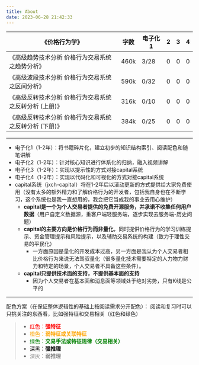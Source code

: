 ```yaml
---
title: About
date: 2023-06-28 21:42:33
---
```



|《价格行为学》|字数|电子化1|2|3|4|
|-|-|-|-|-|-|
|《高级趋势技术分析 价格行为交易系统之趋势分析》|460k|3/28|0|0|0|
|《高级波段技术分析 价格行为交易系统之区间分析》|590k|0/32|0|0|0|
|《高级反转技术分析 价格行为交易系统之反转分析 (上册)》|316k|0/10|0|0|0|
|《高级反转技术分析 价格行为交易系统之反转分析 (下册)》|384k|0/25|0|0|0|

---

* 电子化1（1-2年）：将书籍碎片化，建立初步的知识结构索引、阅读配色和随笔讲解
* 电子化2（1-2年）：针对核心知识进行体系化的归纳，融入视频讲解
* 电子化3（1-2年）：实现以提示性的方式对接capital系统
* 电子化4（1-2年）：实现以代码化和可视化的方式对接capital系统
* capital系统（jxch-capital）将在1-2年后以滚动更新的方式提供给大家免费使用（没有太多的额外精力和了解价格行为的开发者，包括我自身也在不断学习，这个系统也是我一直想用的，我会把它当成我的事业去用心维护）
    * **capital是一个为个人交易者提供的免费开源服务，并承诺不收集任何用户数据**（用户自定义数据源，重客户端轻服务端，逐步实现去服务端-历史问题）
    * **capital的主要方向是价格行为而非量化**，同时提供价格行为的学习训练提示、资金管理提示和风险提示，以及辅助交易系统的构建（致力于理性交易的平民化）
        * 一方面原因是量化的开发成本过高，另一方面是我认为个人交易者相比价格行为来说无法驾驭量化（很多量化技术需要特定的人力物力财力和特定的场景，个人交易者不具备这些条件）。
    * **capital只提供技术面的支持，不提供基本面的支持**
        * 因为个人交易者在基本面和消息面等领域处于绝对劣势，只有K线是公平的
---
配色方案（在保证整体逻辑性的基础上按阅读需求分开配色）：
阅读和复习时可以只挑关注的东西看，比如强特征和交易相关（红色和绿色）
>
>* <font color="red">红色：**强特征**</font>
>* <font color="orange">橙色：**弱特征或关联特征**</font>
>* <font color="green">绿色：**交易手法或特征规律（交易相关）**</font>
>* <font color="black">深黑：**强推理**</font>
>* <font color="gray">深灰：**弱推理**</font>
>
